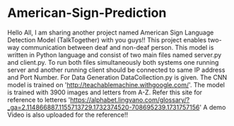 # American-Sign-Prediction

Hello All, I am sharing another project named American Sign Language Detection Model (TalkTogether) with you guys!!
This project enables two-way communication between deaf and non-deaf person.
This model is written in Python language and consist of two main files named server.py and client.py. 
To run both files simultaneously both systems one running server and another running client should be connected to same IP address and Port Number.
For Data Generation DataCollection.py is given.
The CNN model is trained on 'http://teachablemachine.withgoogle.com/'. The model is trained with 3900 images and letters from A-Z.
Refer this site for reference to letteres 'https://alphabet.lingvano.com/glossary/?_ga=2.114866887.1155713729.1732374520-708695239.1731757156'
A demo Video is also uploaded for the reference!!
